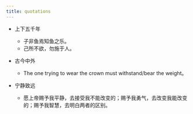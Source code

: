 ```yaml
---
title: quotations
---
```


- 上下五千年
  - 子非鱼焉知鱼之乐。
  -  己所不欲，勿施于人。

- 古今中外
  - The one trying to wear the crown must withstand/bear the weight。

- 宁静致远
  - 愿上帝赐予我平静，去接受我不能改变的；赐予我勇气，去改变我能改变的；赐予我智慧，去明白两者的区别。